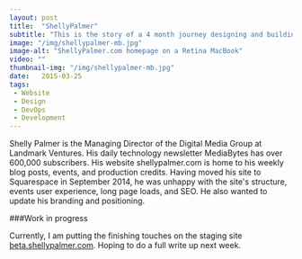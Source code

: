 ```yaml
---
layout: post
title:  "ShellyPalmer"
subtitle: "This is the story of a 4 month journey designing and building the new ShellyPalmer.com"
image: "/img/shellypalmer-mb.jpg"
image-alt: "ShellyPalmer.com homepage on a Retina MacBook"
video: ""
thumbnail-img: "/img/shellypalmer-mb.jpg"
date:   2015-03-25
tags:
 - Website
 - Design
 - DevOps
 - Development
---
```



Shelly Palmer is the Managing Director of the Digital Media Group at Landmark Ventures. His daily technology newsletter MediaBytes has over 600,000 subscribers. His website shellypalmer.com is home to his weekly blog posts, events, and production credits. Having moved his site to Squarespace in September 2014, he was unhappy with the site's structure, events user experience, long page loads, and SEO. He also wanted to update his branding and positioning.  


###Work in progress

Currently, I am putting the finishing touches on the staging site [beta.shellypalmer.com](http://beta.shellypalmer.com/library). Hoping to do a full write up next week.
